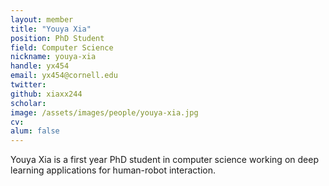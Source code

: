 ```yaml
---
layout: member
title: "Youya Xia"
position: PhD Student
field: Computer Science
nickname: youya-xia
handle: yx454
email: yx454@cornell.edu
twitter:
github: xiaxx244
scholar:
image: /assets/images/people/youya-xia.jpg
cv:
alum: false
---
```

Youya Xia is a first year PhD student in computer science working on deep learning applications for human-robot interaction.
